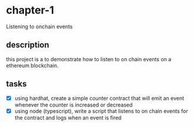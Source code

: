 # chapter-1
Listening to onchain events

## description

this project is a to demonstrate how to listen to on chain events on a ethereum blockchain.

## tasks

- [x] using hardhat, create a simple counter contract that will emit an event whenever the counter is increased or decreased
- [x] using node (typescript), write a script that listens to on chain events for the contract and logs when an event is fired
